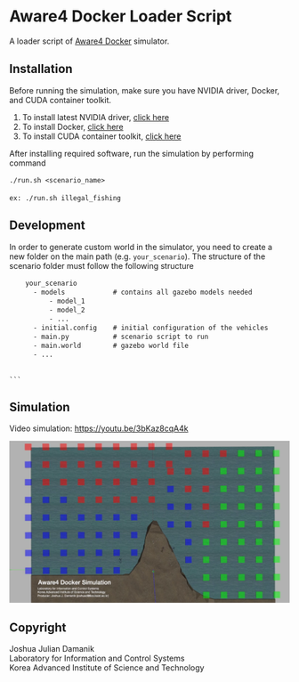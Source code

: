 # Aware4 Docker Loader Script

A loader script of [Aware4 Docker](https://hub.docker.com/r/aware4docker/qtr-px4-ros2-docker-foxy) simulator.

## Installation

Before running the simulation, make sure you have NVIDIA driver, Docker, and CUDA container toolkit.
1. To install latest NVIDIA driver, [click here](https://www.linuxcapable.com/how-to-install-nvidia-drivers-on-ubuntu-22-04-lts/)
2. To install Docker, [click here](https://docs.docker.com/engine/install/ubuntu/)
3. To install CUDA container toolkit, [click here](https://docs.nvidia.com/datacenter/cloud-native/container-toolkit/install-guide.html)

After installing required software, run the simulation by performing command
```
./run.sh <scenario_name>

ex: ./run.sh illegal_fishing
```


## Development

In order to generate custom world in the simulator, you need to create a new folder on the main path (e.g. `your_scenario`). The structure of the scenario folder must follow the following structure
```
    your_scenario
      - models            # contains all gazebo models needed
          - model_1
          - model_2
          - ...
      - initial.config    # initial configuration of the vehicles
      - main.py           # scenario script to run
      - main.world        # gazebo world file
      - ...
      
```

    ```

## Simulation

Video simulation: https://youtu.be/3bKaz8cqA4k

![Environment](screenshot.png "Environment")

## Copyright

Joshua Julian Damanik</br>
Laboratory for Information and Control Systems</br>
Korea Advanced Institute of Science and Technology